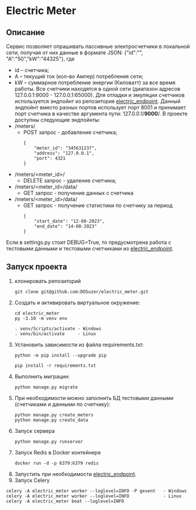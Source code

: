 # Electric Meter
## Описание
Сервис позволяет опрашивать пассивные электросчетчики в локальной сети, получая от них данные в формате JSON: {"id":"<id>", "A":"50","kW":"44325"}, где
- id – счетчика;
- A – текущий ток (кол-во Ампер) потребления сети;
- kW – суммарное потребление энергии (Киловатт) за все время работы.
Все счетчики находятся в одной сети (диапазон адресов 127.0.0.1:9000 - 127.0.0.1:65000). Для отладки и эмуляции счетчиков используется эндпойнт из репозитория [electric_endpoint](https://github.com/DOSuzer/electric_endpoint). Данный эндпойнт вместо разных портов использует порт 8001 и принимает порт счетчика в качестве аргумента пути: 127.0.0.1/**9000**/.
В проекте доступны следующие эндпойнты:
- /meters/
  * POST запрос - добавление счетчика;
    ```
    {
        "meter_id": "345631237",
        "address": "127.0.0.1",
        "port": 4321
    }
    ```
- /meters/<meter_id>/
  * DELETE запрос - удаление счетчика;
- /meters/<meter_id>/data/
  * GET запрос - получение данных с счетчика
- /meters/<meter_id>/data/
  * GET запрос - получение статистики по счетчику за период
    ```
    {
        "start_date": "12-08-2023",
        "end_date": "14-08-2023"
    }
    ```
Если в settings.py стоит DEBUG=True, то предусмотрена работа с тестовыми данными и тестовыми счетчиками из [electric_endpoint](https://github.com/DOSuzer/electric_endpoint).

## Запуск проекта
1. клонировать репозиторий
   ```
   git clone git@github.com:DOSuzer/electric_meter.git
   ```
2. Cоздать и активировать виртуальное окружение:
   ```
   cd electric_meter
   py -3.10 -m venv env
   ```
   ```
   . venv/Scripts/activate - Windows
   . venv/bin/activate     - Linux
   ```
3. Установить зависимости из файла requirements.txt:
   ```
   python -m pip install --upgrade pip
   ```
   ```
   pip install -r requirements.txt
   ```
4. Выполнить миграции:
   ```
   python manage.py migrate
   ```
5. При необходимости можно заполнить БД тестовыми данными (счетчиками и данными по счетчику):
   ```
   python manage.py create_meters
   python manage.py create_data   
   ```
6. Запуск сервера
   ```
   python manage.py runserver 
   ```
7. Запуск Redis в Docker контейнере
   ```
   docker run -d -p 6379:6379 redis
   ```
9. Запустить при необходимости [electric_endpoint](https://github.com/DOSuzer/electric_endpoint).
10. Запуск Celery
   ```
   celery -A electric_meter worker --loglevel=INFO -P gevent   - Windows
   celery -A electric_meter worker --loglevel=INFO             - Linux
   celery -A electric_meter beat --loglevel=INFO
   ```
